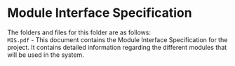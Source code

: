 # Module Interface Specification

The folders and files for this folder are as follows:  
`MIS.pdf` - This document contains the Module Interface Specification for the project. It contains detailed information regarding the different modules that will be used in the system.
